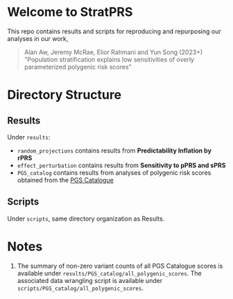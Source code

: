 # Welcome to StratPRS

This repo contains results and scripts for reproducing and repurposing our analyses in our work,

> Alan Aw, Jeremy McRae, Elior Rahmani and Yun Song (2023+) "Population stratification explains low sensitivities of overly parameterized polygenic risk scores"

# Directory Structure

## Results

Under `results`:
- `random_projections` contains results from **Predictability Inflation by rPRS**
- `effect_perturbation` contains results from **Sensitivity to pPRS and sPRS**
- `PGS_catalog` contains results from analyses of polygenic risk scores obtained from the [PGS Catalogue](https://www.pgscatalog.org/)

## Scripts

Under `scripts`, same directory organization as Results.

# Notes

1. The summary of non-zero variant counts of all PGS Catalogue scores is available under `results/PGS_catalog/all_polygenic_scores`. The associated data wrangling script is available under `scripts/PGS_catalog/all_polygenic_scores`.    